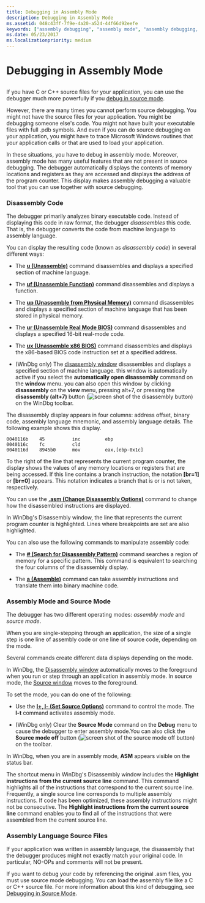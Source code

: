 ```yaml
---
title: Debugging in Assembly Mode
description: Debugging in Assembly Mode
ms.assetid: 048c43ff-7f9e-4a20-a524-44f66d92eefe
keywords: ["assembly debugging", "assembly mode", "assembly debugging, overview"]
ms.date: 05/23/2017
ms.localizationpriority: medium
---
```


# Debugging in Assembly Mode


## <span id="ddk_debugging_in_assembly_mode_dbg"></span><span id="DDK_DEBUGGING_IN_ASSEMBLY_MODE_DBG"></span>


If you have C or C++ source files for your application, you can use the debugger much more powerfully if you [debug in source mode](debugging-in-source-mode.md).

However, there are many times you cannot perform source debugging. You might not have the source files for your application. You might be debugging someone else's code. You might not have built your executable files with full .pdb symbols. And even if you can do source debugging on your application, you might have to trace Microsoft Windows routines that your application calls or that are used to load your application.

In these situations, you have to debug in assembly mode. Moreover, assembly mode has many useful features that are not present in source debugging. The debugger automatically displays the contents of memory locations and registers as they are accessed and displays the address of the program counter. This display makes assembly debugging a valuable tool that you can use together with source debugging.

### <span id="disassembly_code"></span><span id="DISASSEMBLY_CODE"></span>Disassembly Code

The debugger primarily analyzes binary executable code. Instead of displaying this code in raw format, the debugger *disassembles* this code. That is, the debugger converts the code from machine language to assembly language.

You can display the resulting code (known as *disassembly code*) in several different ways:

-   The [**u (Unassemble)**](u--unassemble-.md) command disassembles and displays a specified section of machine language.

-   The [**uf (Unassemble Function)**](uf--unassemble-function-.md) command disassembles and displays a function.

-   The [**up (Unassemble from Physical Memory)**](up--unassemble-from-physical-memory-.md) command disassembles and displays a specified section of machine language that has been stored in physical memory.

-   The [**ur (Unassemble Real Mode BIOS)**](ur--unassemble-real-mode-bios-.md) command disassembles and displays a specified 16-bit real-mode code.

-   The [**ux (Unassemble x86 BIOS)**](ux--unassemble-x86-bios-.md) command disassembles and displays the x86-based BIOS code instruction set at a specified address.

-   (WinDbg only) The [disassembly window](view---disassembly.md) disassembles and displays a specified section of machine language. this window is automatically active if you select the **automatically open disassembly** command on the **window** menu. you can also open this window by clicking **disassembly** on the **view** menu, pressing alt+7, or pressing the **disassembly (alt+7)** button (![screen shot of the disassembly button](images/tbdisasm2.png)) on the WinDbg toolbar.

The disassembly display appears in four columns: address offset, binary code, assembly language mnemonic, and assembly language details. The following example shows this display.

```dbgcmd
0040116b    45          inc         ebp            
0040116c    fc          cld                        
0040116d    8945b0      mov         eax,[ebp-0x1c] 
```

To the right of the line that represents the current program counter, the display shows the values of any memory locations or registers that are being accessed. If this line contains a branch instruction, the notation **\[br=1\]** or **\[br=0\]** appears. This notation indicates a branch that is or is not taken, respectively.

You can use the [**.asm (Change Disassembly Options)**](-asm--change-disassembly-options-.md) command to change how the disassembled instructions are displayed.

In WinDbg's Disassembly window, the line that represents the current program counter is highlighted. Lines where breakpoints are set are also highlighted.

You can also use the following commands to manipulate assembly code:

-   The [**\# (Search for Disassembly Pattern)**](---search-for-disassembly-pattern-.md) command searches a region of memory for a specific pattern. This command is equivalent to searching the four columns of the disassembly display.

-   The [**a (Assemble)**](a--assemble-.md) command can take assembly instructions and translate them into binary machine code.

### <span id="assembly_mode_and_source_mode"></span><span id="ASSEMBLY_MODE_AND_SOURCE_MODE"></span>Assembly Mode and Source Mode

The debugger has two different operating modes: *assembly mode* and *source mode*.

When you are single-stepping through an application, the size of a single step is one line of assembly code or one line of source code, depending on the mode.

Several commands create different data displays depending on the mode.

In WinDbg, the [Disassembly window](disassembly-window.md) automatically moves to the foreground when you run or step through an application in assembly mode. In source mode, the [Source window](source-window.md) moves to the foreground.

To set the mode, you can do one of the following:

-   Use the [**l+, l- (Set Source Options)**](l---l---set-source-options-.md) command to control the mode. The **l-t** command activates assembly mode.

-   (WinDbg only) Clear the **Source Mode** command on the **Debug** menu to cause the debugger to enter assembly mode.You can also click the **Source mode off** button (![screen shot of the source mode off button](images/tbasm.png)) on the toolbar.

In WinDbg, when you are in assembly mode, **ASM** appears visible on the status bar.

The shortcut menu in WinDbg's Disassembly window includes the **Highlight instructions from the current source line** command. This command highlights all of the instructions that correspond to the current source line. Frequently, a single source line corresponds to multiple assembly instructions. If code has been optimized, these assembly instructions might not be consecutive. The **Highlight instructions from the current source line** command enables you to find all of the instructions that were assembled from the current source line.

### <span id="assembly_language_source_files"></span><span id="ASSEMBLY_LANGUAGE_SOURCE_FILES"></span>Assembly Language Source Files

If your application was written in assembly language, the disassembly that the debugger produces might not exactly match your original code. In particular, NO-OPs and comments will not be present.

If you want to debug your code by referencing the original .asm files, you must use source mode debugging. You can load the assembly file like a C or C++ source file. For more information about this kind of debugging, see [Debugging in Source Mode](debugging-in-source-mode.md).

 

 





